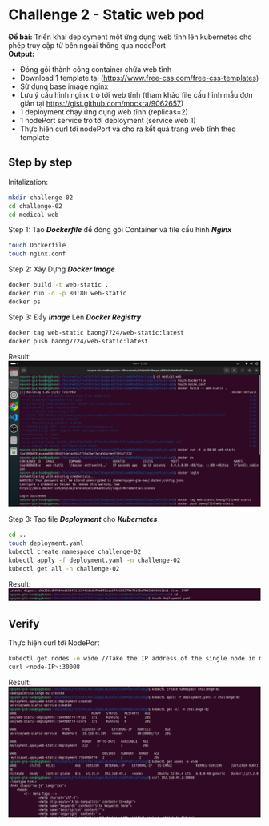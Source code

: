 # Challenge 2 - Static web pod

**Đề bài:** Triển khai deployment một ứng dụng web tĩnh lên kubernetes cho phép truy cập từ
bên ngoài thông qua nodePort  
**Output:**   
- Đóng gói thành công container chứa web tĩnh  
- Download 1 template tại (https://www.free-css.com/free-css-templates)   
- Sử dụng base image nginx  
- Lưu ý cấu hình nginx trỏ tới web tĩnh (tham khảo file cấu hình mẫu đơn giản tại https://gist.github.com/mockra/9062657)  
- 1 deployment chạy ứng dụng web tĩnh (replicas=2)  
- 1 nodePort service trỏ tới deployment (service web 1) 
- Thực hiên curl tới nodePort và cho ra kết quả trang web tĩnh theo template
## Step by step

Initalization:
 
```bash
mkdir challenge-02
cd challenge-02
cd medical-web
```

Step 1: Tạo ***Dockerfile*** để đóng gói Container và file cấu hình ***Nginx***

```bash
touch Dockerfile
touch nginx.conf
```

Step 2: Xây Dựng ***Docker Image***

```bash
docker build -t web-static .
docker run -d -p 80:80 web-static
docker ps
```
Step 3: Đẩy ***Image*** Lên ***Docker Registry***

```bash
docker tag web-static baong7724/web-static:latest
docker push baong7724/web-static:latest
```

Result: ![Screenshot from 2024-11-06 22-26-33](https://github.com/baong7724/Viettel-Cloud-Challenge/blob/main/Challenge2_StaticWebPod/Result/Screenshot%20from%202024-11-06%2022-26-33.png?raw=true)

Step 3: Tạo file ***Deployment*** cho ***Kubernetes***

```bash
cd ..
touch deployment.yaml
kubectl create namespace challenge-02
kubectl apply -f deployment.yaml -n challenge-02
kubectl get all -n challenge-02
```
Result: ![Screenshot from 2024-11-06 22-48-39](https://github.com/baong7724/Viettel-Cloud-Challenge/blob/main/Challenge2_StaticWebPod/Result/Screenshot%20from%202024-11-06%2022-48-39.png?raw=true)


## Verify

Thực hiện curl tới NodePort
 
```bash
kubectl get nodes -o wide //Take the IP address of the single node in minikube
curl <node-IP>:30008
```
Result: ![Screenshot from 2024-11-06 22-49-15](https://github.com/baong7724/Viettel-Cloud-Challenge/blob/main/Challenge2_StaticWebPod/Result/Screenshot%20from%202024-11-06%2022-49-15.png?raw=true)
